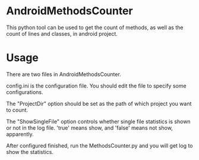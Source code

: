 # AndroidMethodsCounter
This python tool can be used to get the count of methods, as well as the count of lines and classes, in android project.

# Usage
There are two files in AndroidMethodsCounter.

config.ini is the configuration file. You should edit the file to specify some configurations.

The "ProjectDir" option should be set as the path of which project you want to count.

The "ShowSingleFile" option controls whether single file statistics is shown or not in the log file. 'true' means show, and 'false' means not show, apparently.

After configured finished, run the MethodsCounter.py and you will get log to show the statistics.

